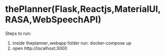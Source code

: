 # thePlanner(Flask,Reactjs,MaterialUI,RASA,WebSpeechAPI)
 Steps to run:
 1) inside theplanner_webapp folder run: docker-compose up
 2) open http://localhost:3000
 
 

